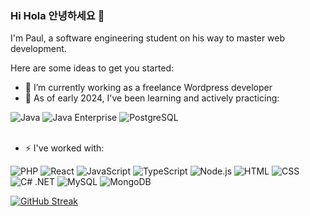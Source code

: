 ### Hi Hola 안녕하세요 👋
I'm Paul, a software engineering student on his way to master web development.

Here are some ideas to get you started:
- 🔭 I’m currently working as a freelance Wordpress developer
- 🌱 As of early 2024, I've been learning and actively practicing:
<div display="flex">
  <!-- Java Badge -->
  <img src="https://img.shields.io/badge/Java-ED8B00?style=for-the-badge&logo=openjdk&logoColor=white" alt="Java"/>
  
  <!-- Java Enterprise Badge -->
  <img src="https://img.shields.io/badge/Java_Enterprise-★★★-orange.svg?style=for-the-badge&logo=java&logoColor=white" alt="Java Enterprise"/>
  
  <!-- PostgreSQL Enterprise Badge -->
  <img src="https://img.shields.io/badge/PostgreSQL-316192?style=for-the-badge&logo=postgresql&logoColor=white" alt="PostgreSQL"/>


</div>
<br>

- ⚡ I've worked with: 
<div display="flex">
  <!-- PHP Badge -->
  <img src="https://img.shields.io/badge/PHP-%23777BB4.svg?style=for-the-badge&logo=php&logoColor=white" alt="PHP"/>

  <!-- React Badge -->
  <img src="https://img.shields.io/badge/react-%2320232a.svg?style=for-the-badge&logo=react&logoColor=%2361DAFB" alt="React"/>
  
  <!-- JavaScript Badge -->
  <img src="https://img.shields.io/badge/JavaScript-%23F7DF1E.svg?style=for-the-badge&logo=javascript&logoColor=black" alt="JavaScript"/>

  <!-- Typescript Badge -->
  <img src="https://img.shields.io/badge/typescript-%23007ACC.svg?style=for-the-badge&logo=typescript&logoColor=white" alt="TypeScript"/>

  <!-- Nodejs Badge -->
  <img src="https://img.shields.io/badge/node.js-%2343853D.svg?style=for-the-badge&logo=node.js&logoColor=white" alt="Node.js"/>
  
  <!-- HTML Badge -->
  <img src="https://img.shields.io/badge/HTML-%23E34F26.svg?style=for-the-badge&logo=html5&logoColor=white" alt="HTML"/>

  <!-- CSS Badge -->
  <img src="https://img.shields.io/badge/CSS-%231572B6.svg?style=for-the-badge&logo=css3&logoColor=white" alt="CSS"/>

  <!-- C# .NET Badge -->
  <img src="https://img.shields.io/badge/C%23-%23239120.svg?style=for-the-badge&logo=c-sharp&logoColor=white" alt="C# .NET"/>

  <!-- MySQL Badge -->
  <img src="https://img.shields.io/badge/MySQL-%2300758F.svg?style=for-the-badge&logo=mysql&logoColor=white" alt="MySQL"/>

  <!-- MongoDB Badge -->
  <img src="https://img.shields.io/badge/MongoDB-%234EA94B.svg?style=for-the-badge&logo=mongodb&logoColor=white" alt="MongoDB"/>
</div>

[![GitHub Streak](https://streak-stats.demolab.com/?user=Paulscs)](https://git.io/streak-stats)
